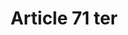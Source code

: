 ---
title: "Article 71 ter"
draft: false
exceptions:
- info53n
memberstates:
- IT
score: 3
compensation:
- 
remarks: |
 


link: ""
---